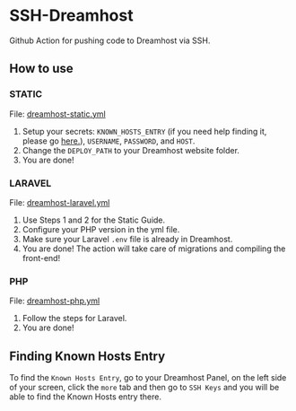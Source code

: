 # SSH-Dreamhost
Github Action for pushing code to Dreamhost via SSH.

## How to use
### STATIC
File: [dreamhost-static.yml](dreamhost-static.yml)
1. Setup your secrets: `KNOWN_HOSTS_ENTRY` (if you need help finding it, please go [here.](#finding-known-hosts-entry)), `USERNAME`, `PASSWORD`, and `HOST`.
2. Change the `DEPLOY_PATH` to your Dreamhost website folder.
3. You are done!

### LARAVEL
File: [dreamhost-laravel.yml](dreamhost-laravel.yml)
1. Use Steps 1 and 2 for the Static Guide.
2. Configure your PHP version in the yml file.
3. Make sure your Laravel `.env` file is already in Dreamhost.
4. You are done! The action will take care of migrations and compiling the front-end!

### PHP
File: [dreamhost-php.yml](dreamhost-php.yml)
1. Follow the steps for Laravel.
2. You are done!

## Finding Known Hosts Entry
To find the `Known Hosts Entry`, go to your Dreamhost Panel, on the left side of your screen, click the `more` tab and then go to `SSH Keys` and you will be able to find the Known Hosts entry there.